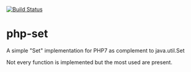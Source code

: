 [![Build Status](https://travis-ci.org/marco-kretz/php-set.svg?branch=master)](https://travis-ci.org/marco-kretz/php-set)

# php-set
A simple "Set" implementation for PHP7 as complement to java.util.Set

Not every function is implemented but the most used are present.

